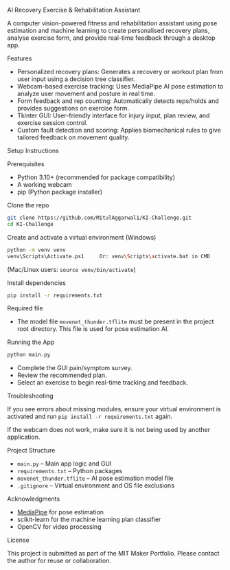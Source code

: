 AI Recovery Exercise & Rehabilitation Assistant

A computer vision-powered fitness and rehabilitation assistant using pose estimation and machine learning to create personalised recovery plans, analyse exercise form, and provide real-time feedback through a desktop app.

Features

- Personalized recovery plans: Generates a recovery or workout plan from user input using a decision tree classifier.
- Webcam-based exercise tracking: Uses MediaPipe AI pose estimation to analyze user movement and posture in real time.
- Form feedback and rep counting: Automatically detects reps/holds and provides suggestions on exercise form.
- Tkinter GUI: User-friendly interface for injury input, plan review, and exercise session control.
- Custom fault detection and scoring: Applies biomechanical rules to give tailored feedback on movement quality.

Setup Instructions

Prerequisites

- Python 3.10+ (recommended for package compatibility)
- A working webcam
- pip (Python package installer)

Clone the repo

```bash
git clone https://github.com/MitulAggarwal1/KI-Challenge.git
cd KI-Challenge
```

Create and activate a virtual environment (Windows)

```bash
python -m venv venv
venv\Scripts\Activate.ps1     Or: venv\Scripts\activate.bat in CMD
```

(Mac/Linux users: `source venv/bin/activate`)

Install dependencies

```bash
pip install -r requirements.txt
```

Required file

- The model file `movenet_thunder.tflite` must be present in the project root directory. This file is used for pose estimation AI.



Running the App

```bash
python main.py
```

- Complete the GUI pain/symptom survey.
- Review the recommended plan.
- Select an exercise to begin real-time tracking and feedback.



Troubleshooting

If you see errors about missing modules, ensure your virtual environment is activated and run `pip install -r requirements.txt` again.

If the webcam does not work, make sure it is not being used by another application.



Project Structure

- `main.py` – Main app logic and GUI  
- `requirements.txt` – Python packages
- `movenet_thunder.tflite` – AI pose estimation model file
- `.gitignore` – Virtual environment and OS file exclusions



Acknowledgments

- [MediaPipe](https://mediapipe.dev/) for pose estimation
- scikit-learn for the machine learning plan classifier
- OpenCV for video processing



License

This project is submitted as part of the MIT Maker Portfolio. Please contact the author for reuse or collaboration.

